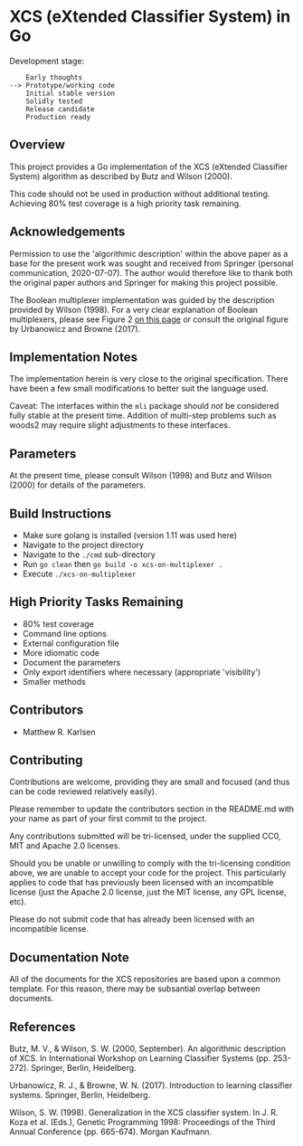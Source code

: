 # XCS (eXtended Classifier System) in Go #

Development stage:
```
    Early thoughts
--> Prototype/working code
    Initial stable version
    Solidly tested
    Release candidate
    Production ready
```

## Overview ##

This project provides a Go implementation of the XCS (eXtended
Classifier System) algorithm as described by Butz and Wilson (2000).

This code should not be used in production without additional testing.
Achieving 80% test coverage is a high priority task remaining.

## Acknowledgements ##

Permission to use the 'algorithmic description' within the above paper
as a base for the present work was sought and received from Springer
(personal communication, 2020-07-07). The author would therefore like
to thank both the original paper authors and Springer for making this
project possible.

The Boolean multiplexer implementation was guided by the description
provided by Wilson (1998). For a very clear explanation of Boolean
multiplexers, please see Figure 2 [on this
page](https://ryanurbanowicz.com/index.php/resources-2/multiplexer-problem/)
or consult the original figure by Urbanowicz and Browne (2017).

## Implementation Notes ##

The implementation herein is very close to the original specification.
There have been a few small modifications to better suit the language
used.

Caveat: The interfaces within the `mli` package should _not_ be
considered fully stable at the present time. Addition of multi-step
problems such as woods2 may require slight adjustments to these
interfaces.

## Parameters ##

At the present time, please consult Wilson (1998) and Butz and Wilson
(2000) for details of the parameters.

## Build Instructions ##

- Make sure golang is installed (version 1.11 was used here)
- Navigate to the project directory
- Navigate to the `./cmd` sub-directory
- Run `go clean` then `go build -o xcs-on-multiplexer .`
- Execute `./xcs-on-multiplexer`

## High Priority Tasks Remaining ##

- 80% test coverage
- Command line options
- External configuration file
- More idiomatic code
- Document the parameters
- Only export identifiers where necessary (appropriate 'visibility')
- Smaller methods

## Contributors ##

- Matthew R. Karlsen

## Contributing ##

Contributions are welcome, providing they are small and focused (and
thus can be code reviewed relatively easily).

Please remember to update the contributors section in the README.md
with your name as part of your first commit to the project.

Any contributions submitted will be tri-licensed, under the supplied
CC0, MIT and Apache 2.0 licenses.

Should you be unable or unwilling to comply with the tri-licensing
condition above, we are unable to accept your code for the project.
This particularly applies to code that has previously been licensed
with an incompatible license (just the Apache 2.0 license, just the MIT
license, any GPL license, etc).

Please do not submit code that has already been licensed with an
incompatible license.

## Documentation Note ##

All of the documents for the XCS repositories are based upon a common
template. For this reason, there may be subsantial overlap between
documents.

## References ##

Butz, M. V., & Wilson, S. W. (2000, September). An algorithmic
description of XCS. In International Workshop on Learning Classifier
Systems (pp. 253-272). Springer, Berlin, Heidelberg.

Urbanowicz, R. J., & Browne, W. N. (2017). Introduction to learning
classifier systems. Springer, Berlin, Heidelberg.

Wilson, S. W. (1998). Generalization in the XCS classifier system. In
J. R. Koza et al. (Eds.), Genetic Programming 1998: Proceedings of the
Third Annual Conference (pp. 665-674). Morgan Kaufmann.
